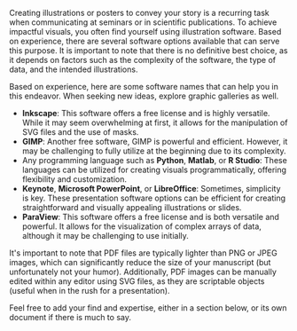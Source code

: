 Creating illustrations or posters to convey your story is a recurring task when communicating at seminars or in scientific publications. To achieve impactful visuals, you often find yourself using illustration software. Based on experience, there are several software options available that can serve this purpose. It is important to note that there is no definitive best choice, as it depends on factors such as the complexity of the software, the type of data, and the intended illustrations.

Based on experience, here are some software names that can help you in this endeavor. When seeking new ideas, explore graphic galleries as well.
- **Inkscape**: This software offers a free license and is highly versatile. While it may seem overwhelming at first, it allows for the manipulation of SVG files and the use of masks.
- **GIMP**: Another free software, GIMP is powerful and efficient. However, it may be challenging to fully utilize at the beginning due to its complexity.
- Any programming language such as **Python**, **Matlab**, or **R Studio**: These languages can be utilized for creating visuals programmatically, offering flexibility and customization.
- **Keynote**, **Microsoft PowerPoint**, or **LibreOffice**: Sometimes, simplicity is key. These presentation software options can be efficient for creating straightforward and visually appealing illustrations or slides.
- **ParaView**: This software offers a free license and is both versatile and powerful. It allows for the visualization of complex arrays of data, although it may be challenging to use initially.

It's important to note that PDF files are typically lighter than PNG or JPEG images, which can significantly reduce the size of your manuscript (but unfortunately not your humor). Additionally, PDF images can be manually edited within any editor using SVG files, as they are scriptable objects (useful when in the rush for a presentation).

Feel free to add your find and expertise, either in a section below, or its own document if there is much to say.